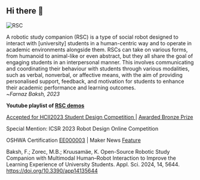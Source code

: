 ## Hi there 👋

<!--

**Here are some ideas to get you started:**

🙋‍♀️ A short introduction - what is your organization all about?
🌈 Contribution guidelines - how can the community get involved?
👩‍💻 Useful resources - where can the community find your docs? Is there anything else the community should know?
🍿 Fun facts - what does your team eat for breakfast?
🧙 Remember, you can do mighty things with the power of [Markdown](https://docs.github.com/github/writing-on-github/getting-started-with-writing-and-formatting-on-github/basic-writing-and-formatting-syntax)
-->

![RSC](https://github.com/RobotStudyCompanion/.github/blob/main/RSC_Intro.gif)

A robotic study companion (RSC) is a type of social robot designed to interact with [university] students in a human-centric way and to operate in academic environments alongside them. RSCs can take on various forms, from humanoid to animal-like or even abstract, but they all share the goal of engaging students in an interpersonal manner. This involves communicating and coordinating their behaviour with students through various modalities, such as verbal, nonverbal, or affective means, with the aim of providing personalised support, feedback, and motivation for students to enhance their academic performance and learning outcomes.  
~_Farnaz Baksh, 2023_

**Youtube playlist of [RSC demos](https://youtube.com/playlist?list=PL49qLAAzGgOxQGmKcBarU2cArTEF4M34z)**

[Accepted for HCII2023 Student Design Competition ](https://2023.hci.international/Student_Design_Competition-Video_Presentations.html) | [Awarded Bronze Prize](https://2023.hci.international/Student_Design_Competition-Awards.html)

Special Mention: ICSR 2023 Robot Design Online Competition

OSHWA Certification [EE000003](https://certification.oshwa.org/ee000003.html) | Maker News [Feature](https://makezine.com/article/maker-news/open-source-hardware-certifications-december-and-january/)

Baksh, F.; Zorec, M.B.; Kruusamäe, K. Open-Source Robotic Study Companion with Multimodal Human–Robot Interaction to Improve the Learning Experience of University Students. Appl. Sci. 2024, 14, 5644. https://doi.org/10.3390/app14135644
